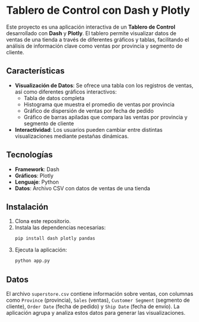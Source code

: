 # Tablero de Control con Dash y Plotly

Este proyecto es una aplicación interactiva de un **Tablero de Control** desarrollado con **Dash** y **Plotly**. El tablero permite visualizar datos de ventas de una tienda a través de diferentes gráficos y tablas, facilitando el análisis de información clave como ventas por provincia y segmento de cliente.

## Características

- **Visualización de Datos**: Se ofrece una tabla con los registros de ventas, así como diferentes gráficos interactivos:
  - Tabla de datos completa
  - Histograma que muestra el promedio de ventas por provincia
  - Gráfico de dispersión de ventas por fecha de pedido
  - Gráfico de barras apiladas que compara las ventas por provincia y segmento de cliente
- **Interactividad**: Los usuarios pueden cambiar entre distintas visualizaciones mediante pestañas dinámicas.

## Tecnologías

- **Framework**: Dash
- **Gráficos**: Plotly
- **Lenguaje**: Python
- **Datos**: Archivo CSV con datos de ventas de una tienda

## Instalación

1. Clona este repositorio.
2. Instala las dependencias necesarias:
   ```bash
   pip install dash plotly pandas
   ```
3. Ejecuta la aplicación:
   ```bash
   python app.py
   ```

## Datos

El archivo `superstore.csv` contiene información sobre ventas, con columnas como `Province` (provincia), `Sales` (ventas), `Customer Segment` (segmento de cliente), `Order Date` (fecha de pedido) y `Ship Date` (fecha de envío). La aplicación agrupa y analiza estos datos para generar las visualizaciones.
